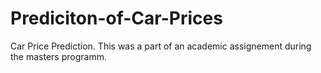 # Prediciton-of-Car-Prices
Car Price Prediction. This was a part of an academic assignement during the masters programm.
